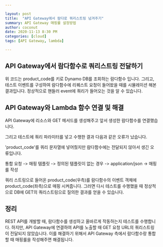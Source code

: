```yaml
---

layout: post
title:  "API Gateway에서 람다로 쿼리스트링 넘겨주기"
summary: API Gateway 매핑룰 설정방법
author: coconut
date: 2020-11-13 8:30 PM
categories: [cloud]
tags: [API Gateway, lambda]

---
```


## API Gateway에서 람다함수로 쿼리스트링 전달하기



위 코드는 product_code를 키로 Dynamo DB를 조회하는 람다함수 입니다. 그리고, 테스트 이벤트를 구성하여 람다함수에 리퀘스트 요청이 들어왔을 때를 시뮬레이션 해본 결과입니다. 정상적으로 핸들러 event에 쿼리가 들어오는 것을 알 수 있습니다.





## API Gateway와 Lambda 함수 연결 및 해결



API Gateway에 리소스와 GET 메서드를 생성해주고 앞서 생성한 람다함수를 연결했습니다.

그리고 테스트에 쿼리 파라미터를 넣고 수행한 결과 다음과 같은 오류가 났습니다.





'product_code'를 쿼리 문자열에 넣어줬지만 람다함수에는 전달되지 않아서 생긴 오류입니다.



통합 요청 -> 매핑 템플릿 -> 정의된 템플릿이 없는 경우 -> application/json -> 매핑룰 작성



쿼리 스트링으로 들어온 product_code(우측)를 람다함수의 이벤트 객체에 product_code(좌측)으로 매핑 시켜줍니다. 그러면 다시 테스트를 수행했을 때 정상적으로 DB에 GET의 쿼리스트링으로 질의한 결과를 얻을 수 있습니다.





## 정리

REST API를 개발할 때, 람다함수를 생성하고 올바르게 작동하는지 테스트를 수행합니다. 하지만, API Gateway에 연결하여 API를 노출할 때 GET 요청 URL의 쿼리스트링이 전달되지 않았습니다. 이를 해결하기 위해서 API Gateway 측에서 람다함수랑 통합할 때 매핑룰을 작성해주면 해결됩니다.